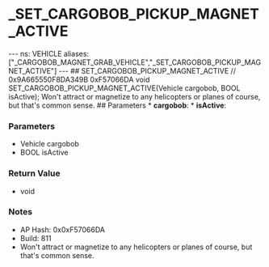 # _SET_CARGOBOB_PICKUP_MAGNET_ACTIVE

--- ns: VEHICLE aliases: ["_CARGOBOB_MAGNET_GRAB_VEHICLE","_SET_CARGOBOB_PICKUP_MAGNET_ACTIVE"] --- ## SET_CARGOBOB_PICKUP_MAGNET_ACTIVE  // 0x9A665550F8DA349B 0xF57066DA void SET_CARGOBOB_PICKUP_MAGNET_ACTIVE(Vehicle cargobob, BOOL isActive);  Won't attract or magnetize to any helicopters or planes of course, but that's common sense.  ## Parameters * **cargobob**: * **isActive**:

### Parameters
* Vehicle cargobob
* BOOL isActive

### Return Value
* void

### Notes
* AP Hash: 0x0xF57066DA
* Build: 811
* Won't attract or magnetize to any helicopters or planes of course, but that's common sense.

